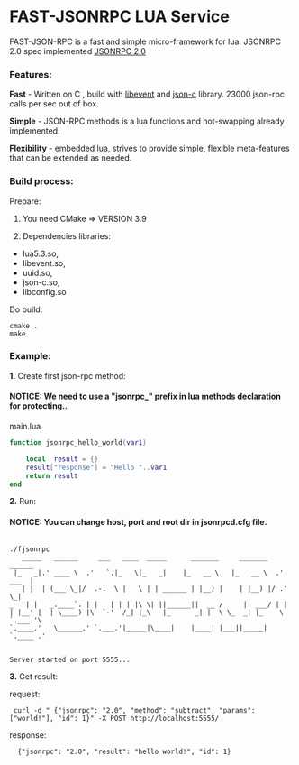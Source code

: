 FAST-JSONRPC LUA Service
=====================================

FAST-JSON-RPC is a fast and simple micro-framework for lua.
JSONRPC 2.0 spec implemented [JSONRPC 2.0](http://www.jsonrpc.org/specification)


### Features:

**Fast** - Written on C , build with [libevent](https://github.com/libevent/libevent) and [json-c](https://github.com/json-c/json-c) library. 
23000 json-rpc calls per sec out of box.

**Simple** - JSON-RPC methods is a lua functions and hot-swapping already implemented.

**Flexibility** - embedded lua, strives to provide simple, 
flexible meta-features that can be extended as needed.

### Build process:
Prepare:
 1. You need CMake => VERSION 3.9

 2. Dependencies libraries: 
 - lua5.3.so, 
 - libevent.so, 
 - uuid.so, 
 - json-c.so, 
 - libconfig.so

Do build:
   ```shell   
   cmake .
   make
   ```



### Example:

**1.** Create first json-rpc method: 
#### NOTICE: We need to use a "jsonrpc_" prefix in lua methods declaration for protecting..

main.lua
```lua
function jsonrpc_hello_world(var1)

    local  result = {}
    result["response"] = "Hello "..var1
    return result 
end
```

**2.** Run:
#### NOTICE: You can change host, port and root dir in jsonrpcd.cfg file.
  ```shell
 
  ./fjsonrpc 
     _____   ______     ___   ____  _____      _______     _______     ______ 
   |_   _|.' ____ \  .'   `.|_   \|_   _|    |_   __ \   |_   __ \  .' ___  |
     | |  | (___ \_|/  .-.  \ |   \ | | ______ | |__) |    | |__) |/ .'   \_|
 _   | |   _.____`. | |   | | | |\ \| ||______||  __ /     |  ___/ | |       
| |__' |  | \____) |\  `-'  /_| |_\   |_      _| |  \ \_  _| |_    \ `.___.'\
`.____.'   \______.' `.___.'|_____|\____|    |____| |___||_____|    `.____ .'
  

Server started on port 5555...
   ```

**3.** Get result:
 
 request:
   ```shell
    curl -d " {"jsonrpc": "2.0", "method": "subtract", "params": ["world!"], "id": 1}" -X POST http://localhost:5555/
   ```
  
 response:
  ```shell
    {"jsonrpc": "2.0", "result": "hello world!", "id": 1}
  ```
